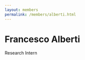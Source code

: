 ```yaml
---
layout: members
permalink: /members/alberti.html
---
```

# Francesco Alberti
<!-- [![]({{site.baseurl}}/images/WilsonAndre.jpg){: .left .round .small}](/members/alberti.html) -->
Research Intern  

<!--
{% include icon-email.html email="michelle.wilson-andre@u-paris.fr" %}  
{% include icon-webpage.html link="www.linkedin.com/in/mwilson-link/" %}
-->